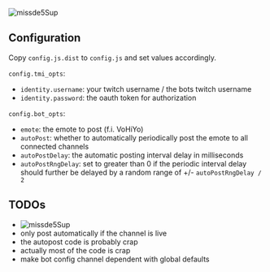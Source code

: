 ![missde5Sup](https://static-cdn.jtvnw.net/emoticons/v1/1750968/3.0 "missde5Sup")


## Configuration

Copy `config.js.dist` to `config.js` and set values accordingly.

`config.tmi_opts`:

* `identity.username`: your twitch username / the bots twitch username
* `identity.password`: the oauth token for authorization


`config.bot_opts`:

* `emote`: the emote to post (f.i. VoHiYo)
* `autoPost`: whether to automatically periodically post the emote to all connected channels
* `autoPostDelay`: the automatic posting interval delay in milliseconds
* `autoPostRngDelay`: set to greater than 0 if the periodic interval delay should further be delayed by a random range of +/- `autoPostRngDelay / 2`


## TODOs

* ![missde5Sup](https://static-cdn.jtvnw.net/emoticons/v1/1750968/1.0 "missde5Sup")
* only post automatically if the channel is live
* the autopost code is probably crap
* actually most of the code is crap
* make bot config channel dependent with global defaults
